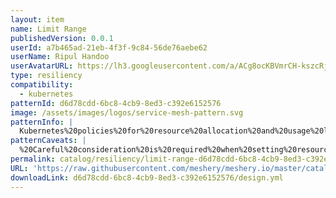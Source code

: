 ```yaml
---
layout: item
name: Limit Range
publishedVersion: 0.0.1
userId: a7b465ad-21eb-4f3f-9c84-56de76aebe62
userName: Ripul Handoo
userAvatarURL: https://lh3.googleusercontent.com/a/ACg8ocKBVmrCH-kszcRj5jpdBR53K1-E7YPUd3-kFmRFGGRN=s96-c
type: resiliency
compatibility:
  - kubernetes
patternId: d6d78cdd-6bc8-4cb9-8ed3-c392e6152576
image: /assets/images/logos/service-mesh-pattern.svg
patternInfo: |
  Kubernetes%20policies%20for%20resource%20allocation%20and%20usage%20limits%20within%20Pods%20and%20containers.%20It%20provides%20guidelines%20on%20setting%20constraints%20such%20as%20CPU%20and%20memory%20limits%2C%20ensuring%20efficient%20resource%20management%20across%20clusters.%20%0A%0AThis%20design%20supports%20enforcing%20resource%20quotas%20at%20the%20namespace%20level%2C%20promoting%20fair%20resource%20distribution%20and%20preventing%20resource%20contention.%20It%20emphasizes%20Kubernetes'%20flexibility%20in%20defining%20and%20enforcing%20resource%20limits%20based%20on%20application%20requirements%20and%20cluster%20capacity.
patternCaveats: |
  %20Careful%20consideration%20is%20required%20when%20setting%20resource%20limits%20to%20avoid%20underprovisioning%20or%20overprovisioning%20resources%2C%20which%20can%20affect%20application%20performance%20and%20cluster%20efficiency.
permalink: catalog/resiliency/limit-range-d6d78cdd-6bc8-4cb9-8ed3-c392e6152576.html
URL: 'https://raw.githubusercontent.com/meshery/meshery.io/master/catalog/d6d78cdd-6bc8-4cb9-8ed3-c392e6152576/0.0.1/design.yml'
downloadLink: d6d78cdd-6bc8-4cb9-8ed3-c392e6152576/design.yml
---
```

